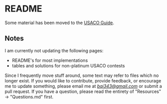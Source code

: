 # README

Some material has been moved to the [USACO Guide](https://usaco-guide.vercel.app/).

## Notes

I am currently not updating the following pages:

 * README's for most implementations
 * tables and solutions for non-platinum USACO contests

Since I frequently move stuff around, some text may refer to files which no longer exist. If you would like to contribute, provide feedback, or encourage me to update something, please email me at *bqi343@gmail.com* or submit a pull request. If you have a question, please read the entirety of "Resources" -> "Questions.md" first.

